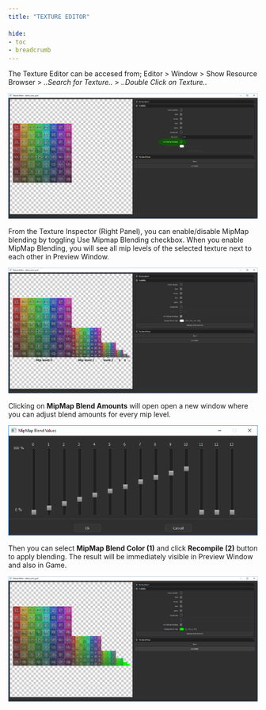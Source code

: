 ```yaml
---
title: "TEXTURE EDITOR"

hide:
- toc
- breadcrumb
---
```


The Texture Editor can be accesed from; Editor > Window > Show Resource Browser > *..Search for Texture..* > *..Double Click on Texture..*

![pre](tex_editor_pre_mip.png)

From the Texture Inspector (Right Panel), you can enable/disable MipMap blending by toggling Use Mipmap Blending checkbox. When you enable MipMap Blending, you will see all mip levels of the selected texture next to each other in Preview Window.

![post](tex_editor_post_mip.png)

Clicking on **MipMap Blend Amounts** will open open a new window where you can adjust blend amounts for every mip level.

![blend](mipmap_blend_window.png)

Then you can select **MipMap Blend Color (1)** and click **Recompile (2)** button to apply blending. The result will be immediately visible in Preview Window and also in Game.

![complied](tex_editor_compiled.png)
